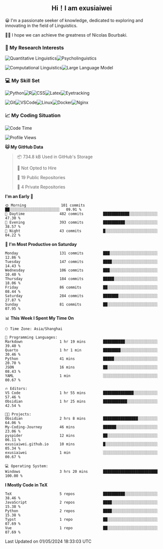   

## <div align="center">Hi！I am exusiaiwei</div>  

😀 I'm a passionate seeker of knowledge, dedicated to exploring and innovating in the field of Linguistics.

🙋‍♂️ I hope we can achieve the greatness of Nicolas Bourbaki.

### 🔬 My Research Interests  

![Quantitative Linguistics](https://img.shields.io/badge/Quantitative%20Linguistics-%230072CC.svg?&style=for-the-badge&logo=appveyor&logoColor=white)![Psycholinguistics](https://img.shields.io/badge/Psycholinguistics-%2301a3a1.svg?&style=for-the-badge&logo=AWS%20Amplify&logoColor=white)

![Computational Linguistics](https://img.shields.io/badge/Computational%20Linguistics-%231877F2.svg?&style=for-the-badge&logo=Markdown&logoColor=white)![Large Language Model](https://img.shields.io/badge/Large%20Language%20Model-%23F76300.svg?&style=for-the-badge&logo=Android&logoColor=white)

### 💻 My Skill Set

![Python](https://img.shields.io/badge/Python-%2314354C.svg?style=for-the-badge&logo=python&logoColor=white&color=2AB3E3)![R](https://img.shields.io/badge/-R-276DC3?style=for-the-badge&logo=r&logoColor=white)![CSS](https://img.shields.io/badge/-CSS-1572B6?style=for-the-badge&logo=css3&logoColor=white)![Latex](https://img.shields.io/badge/-Latex-008080?style=for-the-badge&logo=latex&logoColor=white)![Eyetracking](https://img.shields.io/badge/Eyetracking-%230078D6?style=for-the-badge&logo=SearXNG&logoColor=#3050FF)

![Git](https://img.shields.io/badge/-Git-F05032?style=for-the-badge&logo=git&logoColor=white)![VSCode](https://img.shields.io/badge/-VSCode-007ACC?style=for-the-badge&logo=visual-studio-code&logoColor=white)![Linux](https://img.shields.io/badge/-Linux-FCC624?style=for-the-badge&logo=linux&logoColor=black)![Docker](https://img.shields.io/badge/-Docker-2496ED?style=for-the-badge&logo=docker&logoColor=white)![Nginx](https://img.shields.io/badge/-Nginx-009639?style=for-the-badge&logo=nginx&logoColor=white)

### 📈 My Coding Situation

<!--START_SECTION:waka-->
![Code Time](http://img.shields.io/badge/Code%20Time-118%20hrs%204%20mins-blue)

![Profile Views](http://img.shields.io/badge/Profile%20Views-0-blue)

**🐱 My GitHub Data** 

> 📦 734.8 kB Used in GitHub's Storage 
 > 
> 🚫 Not Opted to Hire
 > 
> 📜 19 Public Repositories 
 > 
> 🔑 4 Private Repositories 
 > 
**I'm an Early 🐤** 

```text
🌞 Morning                101 commits         ██░░░░░░░░░░░░░░░░░░░░░░░   09.91 % 
🌆 Daytime                482 commits         ████████████░░░░░░░░░░░░░   47.30 % 
🌃 Evening                393 commits         ██████████░░░░░░░░░░░░░░░   38.57 % 
🌙 Night                  43 commits          █░░░░░░░░░░░░░░░░░░░░░░░░   04.22 % 
```
📅 **I'm Most Productive on Saturday** 

```text
Monday                   131 commits         ███░░░░░░░░░░░░░░░░░░░░░░   12.86 % 
Tuesday                  147 commits         ████░░░░░░░░░░░░░░░░░░░░░   14.43 % 
Wednesday                106 commits         ███░░░░░░░░░░░░░░░░░░░░░░   10.40 % 
Thursday                 184 commits         █████░░░░░░░░░░░░░░░░░░░░   18.06 % 
Friday                   86 commits          ██░░░░░░░░░░░░░░░░░░░░░░░   08.44 % 
Saturday                 284 commits         ███████░░░░░░░░░░░░░░░░░░   27.87 % 
Sunday                   81 commits          ██░░░░░░░░░░░░░░░░░░░░░░░   07.95 % 
```


📊 **This Week I Spent My Time On** 

```text
🕑︎ Time Zone: Asia/Shanghai

💬 Programming Languages: 
Markdown                 1 hr 19 mins        ██████████░░░░░░░░░░░░░░░   39.40 % 
Quarto                   1 hr 1 min          ████████░░░░░░░░░░░░░░░░░   30.46 % 
Python                   41 mins             █████░░░░░░░░░░░░░░░░░░░░   20.70 % 
JSON                     16 mins             ██░░░░░░░░░░░░░░░░░░░░░░░   08.43 % 
YAML                     1 min               ░░░░░░░░░░░░░░░░░░░░░░░░░   00.67 % 

🔥 Editors: 
VS Code                  1 hr 55 mins        ██████████████░░░░░░░░░░░   57.46 % 
Obsidian                 1 hr 25 mins        ███████████░░░░░░░░░░░░░░   42.54 % 

🐱‍💻 Projects: 
Obsidian                 2 hrs 8 mins        ████████████████░░░░░░░░░   64.06 % 
My-Coding-Journey        46 mins             ██████░░░░░░░░░░░░░░░░░░░   23.06 % 
pyspider                 12 mins             ██░░░░░░░░░░░░░░░░░░░░░░░   06.11 % 
exusiaiwei.github.io     10 mins             █░░░░░░░░░░░░░░░░░░░░░░░░   05.34 % 
exusiaiwei               1 min               ░░░░░░░░░░░░░░░░░░░░░░░░░   00.67 % 

💻 Operating System: 
Windows                  3 hrs 20 mins       █████████████████████████   100.00 % 
```

**I Mostly Code in TeX** 

```text
TeX                      5 repos             ██████████░░░░░░░░░░░░░░░   38.46 % 
JavaScript               2 repos             ████░░░░░░░░░░░░░░░░░░░░░   15.38 % 
Python                   2 repos             ████░░░░░░░░░░░░░░░░░░░░░   15.38 % 
Typst                    1 repo              ██░░░░░░░░░░░░░░░░░░░░░░░   07.69 % 
Vue                      1 repo              ██░░░░░░░░░░░░░░░░░░░░░░░   07.69 % 
```




 Last Updated on 01/05/2024 18:33:03 UTC
<!--END_SECTION:waka-->
